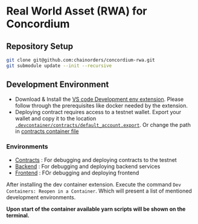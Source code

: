 # Real World Asset (RWA) for Concordium

## Repository Setup

```bash
git clone git@github.com:chainorders/concordium-rwa.git
git submodule update --init --recursive
```

## Development Environment

- Download & Install the [VS code Development env extension](https://marketplace.visualstudio.com/items?itemName=ms-vscode-remote.remote-containers). Please follow through the prerequisites like docker needed by the extension.
- Deploying contract requires access to a testnet wallet.
  Export your wallet and copy it to the location [`.devcontainer/contracts/default_account.export`](.devcontainer/contracts/default_account.export).
  Or change the path in [contracts container file](.devcontainer/contracts/devcontainer.json)

### Environments

- [Contracts](./contracts/README.md) : For debugging and deploying contracts to the testnet
- [Backend](./backend/README.md) : For debugging and deploying backend services
- [Frontend](./frontend/README.md) : FOr debugging and deploying frontend

After installing the dev container extension. Execute the command `Dev Containers: Reopen in a Container`.
Which will present a list of mentioned development environments.

**Upon start of the container available yarn scripts will be shown on the terminal.**
